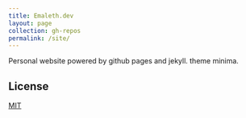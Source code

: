 ```yaml
---
title: Emaleth.dev
layout: page
collection: gh-repos
permalink: /site/
---
```


Personal website powered by github pages and jekyll. theme minima.


## License
[MIT](https://choosealicense.com/licenses/mit/)


